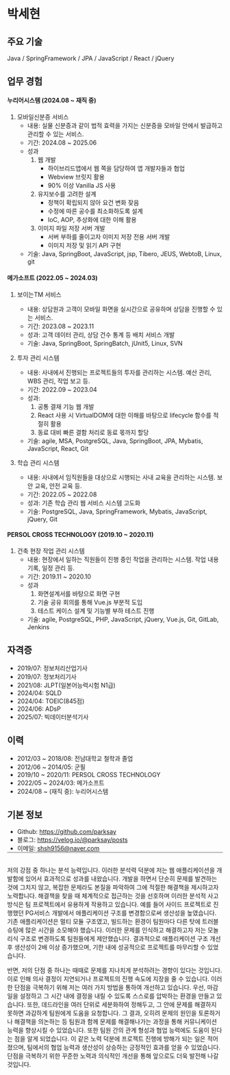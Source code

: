 # 박세현  

## 주요 기술
Java / SpringFramework / JPA / JavaScript / React / jQuery


## 업무 경험

#### 누리어시스템 (2024.08 ~ 재직 중)
1. 모바일신분증 서비스
    - 내용: 실물 신분증과 같이 법적 효력을 가지는 신분증을 모바일 안에서 발급하고 관리할 수 있는 서비스.
    - 기간: 2024.08 ~ 2025.06
    - 성과
        1) 웹 개발
            - 하이브리드앱에서 웹 쪽을 담당하여 앱 개발자들과 협업
            - Webview 브릿지 활용
            - 90% 이상 Vanilla JS 사용
        2) 유지보수를 고려한 설계
            - 정책이 확립되지 않아 요건 변화 잦음
            - 수정에 따른 공수를 최소화하도록 설계
            - IoC, AOP, 추상화에 대한 이해 활용
        3) 이미지 파일 저장 서버 개발
            - 서버 부하를 줄이고자 이미지 저장 전용 서버 개발
            - 이미지 저장 및 읽기 API 구현
    - 기술: Java, SpringBoot, JavaScript, jsp, Tibero, JEUS, WebtoB, Linux, git

#### 메가소프트 (2022.05 ~ 2024.03)
1. 보이는TM 서비스
    - 내용: 상담원과 고객이 모바일 화면을 실시간으로 공유하며 상담을 진행할 수 있는 서비스.
    - 기간: 2023.08 ~ 2023.11
    - 성과: 고객 데이터 관리, 상담 건수 통계 등 배치 서비스 개발
    - 기술: Java, SpringBoot, SpringBatch, jUnit5, Linux, SVN

2. 투자 관리 시스템
    - 내용: 사내에서 진행되는 프로젝트들의 투자를 관리하는 시스템. 예산 관리, WBS 관리, 작업 보고 등.
    - 기간: 2022.09 ~ 2023.04
    - 성과:
        1) 공통 결재 기능 웹 개발
        2) React 사용 시 VirtualDOM에 대한 이해를 바탕으로 lifecycle 함수를 적절히 활용
        3) 동료 대비 빠른 결함 처리로 동료 몫까지 할당
    - 기술: agile, MSA, PostgreSQL, Java, SpringBoot, JPA, Mybatis, JavaScript, React, Git

3.  학습 관리 시스템
    - 내용: 사내에서 임직원들을 대상으로 시행되는 사내 교육을 관리하는 시스템. 보안 교육, 안전 교육 등.
    - 기간: 2022.05 ~ 2022.08
    - 성과: 기존 학습 관리 웹 서비스 시스템 고도화
    - 기술: PostgreSQL, Java, SpringFramework, Mybatis, JavaScript, jQuery, Git

#### PERSOL CROSS TECHNOLOGY (2019.10 ~ 2020.11)
1. 건축 현장 작업 관리 시스템
    - 내용: 현장에서 일하는 직원들이 진행 중인 작업을 관리하는 시스템. 작업 내용 기록, 일정 관리 등.
    - 기간: 2019.11 ~ 2020.10
    - 성과
        1) 화면설계서를 바탕으로 화면 구현
        2) 기술 공유 회의를 통해 Vue.js 부분적 도입
        3) 테스트 케이스 설계 및 기능별 부하 테스트 진행
    - 기술: agile, PostgreSQL, PHP, JavaScript, jQuery, Vue.js, Git, GitLab, Jenkins  

## 자격증

- 2019/07: 정보처리산업기사
- 2019/07: 정보처리기사
- 2021/08: JLPT(일본어능력시험 N1급)
- 2024/04: SQLD
- 2024/04: TOEIC(845점)
- 2024/06: ADsP 
- 2025/07: 빅데이터분석기사


## 이력
- 2012/03 ~ 2018/08: 전남대학교 철학과 졸업
- 2012/06 ~ 2014/05: 군필
- 2019/10 ~ 2020/11: PERSOL CROSS TECHNOLOGY
- 2022/05 ~ 2024/03: 메가소프트
- 2024/08 ~ (재직 중): 누리어시스템


## 기본 정보
- Github: https://github.com/parksay
- 블로그: https://velog.io/@parksay/posts
- 이메일: shsh9156@naver.com

<div style="position: relative; margin-top: -15px; opacity: 0.5;">
  <hr style="border: none; border-top: 1px solid #aaa; margin: 0;" />
</div>

## 
저의 강점 중 하나는 분석 능력입니다.
이러한 분석력 덕분에 저는 웹 애플리케이션을 개발함에 있어서 효과적으로 성과를 내왔습니다.
개발을 하면서 단순히 문제를 발견하는 것에 그치지 않고, 복잡한 문제라도 본질을 파악하여 그에 적절한 해결책을 제시하고자 노력합니다.
해결책을 찾을 때 체계적으로 접근하는 것을 선호하며 이러한 분석적 사고 방식은 팀 프로젝트에서 유용하게 작용하고 있습니다.
예를 들어 사이드 프로젝트로 진행했던 PG서비스 개발에서 애플리케이션 구조를 변경함으로써 생산성을 높였습니다.
기존 애플리케이션은 멀티 모듈 구조였고, 빌드하는 환경이 팀원마다 다른 탓에 트러블 슈팅에 많은 시간을 소모해야 했습니다.
이러한 문제를 인식하고 해결하고자 저는 모놀리식 구조로 변경하도록 팀원들에게 제안했습니다.
결과적으로 애플리케이션 구조 개선 후 생산성이 2배 이상 증가했으며, 기한 내에 성공적으로 프로젝트를 마무리할 수 있었습니다.

반면, 저의 단점 중 하나는 때때로 문제를 지나치게 분석하려는 경향이 있다는 것입니다.
이로 인해 의사 결정이 지연되거나 프로젝트의 진행 속도에 지장을 줄 수 있습니다.
이러한 단점을 극복하기 위해 저는 여러 가지 방법을 통하여 개선하고 있습니다.
우선, 마감일을 설정하고 그 시간 내에 결정을 내릴 수 있도록 스스로를 압박하는 환경을 만들고 있습니다.
또한, 데드라인을 여러 단위로 세분화하여 정해두고, 그 안에 문제를 해결하지 못하면 과감하게 팀원에게 도움을 요청합니다.
그 결과, 오히려 문제의 원인을 토론하거나 해결책을 의논하는 등 팀원과 함께 문제를 해결해나가는 과정을 통해 커뮤니케이션 능력을 향상시킬 수 있었습니다.
또한 팀원 간의 관계 형성과 협업 능력에도 도움이 된다는 점을 알게 되었습니다.
이 같은 노력 덕분에 프로젝트 진행에 방해가 되는 일은 적어졌으며, 팀에서의 협업 능력과 생산성이 상승하는 긍정적인 효과를 얻을 수 있었습니다.
단점을 극복하기 위한 꾸준한 노력과 의식적인 개선을 통해 앞으로도 더욱 발전해 나갈 것입니다.
